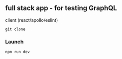 ## full stack app - for testing GraphQL

client (react/apollo/eslint)

```shell script
git clone
```
### Launch

```shell script
npm run dev
```

